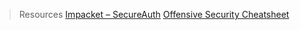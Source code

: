 > Resources
[Impacket – SecureAuth](https://www.secureauth.com/labs/open-source-tools/impacket/)
[Offensive Security Cheatsheet](https://cheatsheet.haax.fr/windows-systems/exploitation/remote_execution_techniques/)
